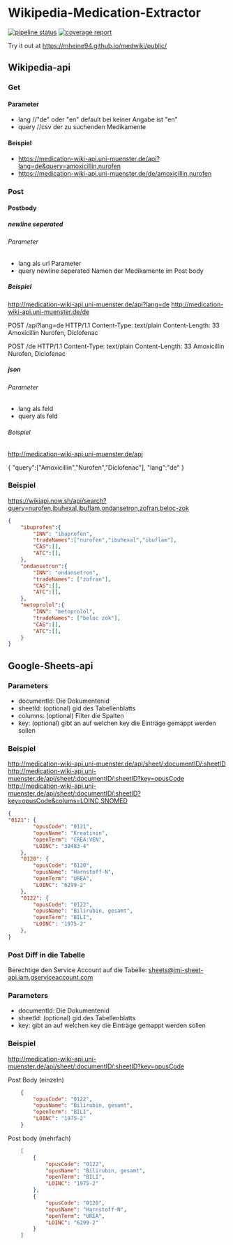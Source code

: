 # Wikipedia-Medication-Extractor

[![pipeline status](https://IMIGITLAB.uni-muenster.de/MeDIC/etl/wikipedia-medication-extractor/badges/master/pipeline.svg)](https://IMIGITLAB.uni-muenster.de/MeDIC/etl/wikipedia-medication-extractor/-/commits/master)    [![coverage report](https://IMIGITLAB.uni-muenster.de/MeDIC/etl/wikipedia-medication-extractor/badges/master/coverage.svg)](https://IMIGITLAB.uni-muenster.de/MeDIC/etl/wikipedia-medication-extractor/-/commits/master)

Try it out at https://mheine94.github.io/medwiki/public/

## Wikipedia-api

### Get
#### Parameter
* lang //"de" oder "en" default bei keiner Angabe ist "en"
* query //csv der zu suchenden Medikamente
#### Beispiel
* https://medication-wiki-api.uni-muenster.de/api?lang=de&query=amoxicillin,nurofen
* https://medication-wiki-api.uni-muenster.de/de/amoxicillin,nurofen

### Post
#### Postbody
##### newline seperated
###### Parameter 
* lang als url Parameter
* query newline seperated Namen der Medikamente im Post body
##### Beispiel
http://medication-wiki-api.uni-muenster.de/api?lang=de
http://medication-wiki-api.uni-muenster.de/de

POST /api?lang=de HTTP/1.1
Content-Type: text/plain
Content-Length: 33
Amoxicillin
Nurofen,
Diclofenac

POST /de HTTP/1.1
Content-Type: text/plain
Content-Length: 33
Amoxicillin
Nurofen,
Diclofenac

##### json
###### Parameter
* lang als feld
* query als feld
###### Beispiel
http://medication-wiki-api.uni-muenster.de/api

{
    "query":["Amoxicillin","Nurofen","Diclofenac"],
    "lang":"de"
}


### Beispiel
https://wikiapi.now.sh/api/search?query=nurofen,ibuhexal,ibuflam,ondansetron,zofran,beloc-zok  

```json
{
    "ibuprofen":{
        "INN": "ibuprofen",
        "tradeNames":["nurofen","ibuhexal","ibuflam"],
        "CAS":[],
        "ATC":[],
    },
    "ondansetron":{
        "INN": "ondansetron",
        "tradeNames": ["zofran"],
        "CAS":[],
        "ATC":[],
    },
    "metoprolol":{
        "INN": "metoprolol",
        "tradeNames": ["beloc zok"],
        "CAS":[],
        "ATC":[],
    }
}
```

## Google-Sheets-api
### Parameters
* documentId: Die Dokumentenid
* sheetId: (optional) gid des Tabellenblatts
* columns: (optional) Filter die Spalten
* key: (optional) gibt an auf welchen key die Einträge gemappt werden sollen 

### Beispiel
http://medication-wiki-api.uni-muenster.de/api/sheet/:documentID/:sheetID  
http://medication-wiki-api.uni-muenster.de/api/sheet/:documentID/:sheetID?key=opusCode  
http://medication-wiki-api.uni-muenster.de/api/sheet/:documentID/:sheetID?key=opusCode&colums=LOINC,SNOMED  


```json
{
"0121": {
        "opusCode": "0121",
        "opusName": "Kreatinin",
        "openTerm": "CREA:VEN",
        "LOINC": "38483-4"
    },
    "0120": {
        "opusCode": "0120",
        "opusName": "Harnstoff-N",
        "openTerm": "UREA",
        "LOINC": "6299-2"
    },
    "0122": {
        "opusCode": "0122",
        "opusName": "Bilirubin, gesamt",
        "openTerm": "BILI",
        "LOINC": "1975-2"
    },
}
```

### Post Diff in die Tabelle
Berechtige den Service Account auf die Tabelle:
sheets@imi-sheet-api.iam.gserviceaccount.com

### Parameters
* documentId: Die Dokumentenid
* sheetId: (optional) gid des Tabellenblatts
* key: gibt an auf welchen key die Einträge gemappt werden sollen 

### Beispiel
http://medication-wiki-api.uni-muenster.de/api/sheet/:documentID/:sheetID?key=opusCode  

Post Body (einzeln)
``` json
    {
        "opusCode": "0122",
        "opusName": "Bilirubin, gesamt",
        "openTerm": "BILI",
        "LOINC": "1975-2"
    }
```
Post body (mehrfach)
``` json
    [
        {
            "opusCode": "0122",
            "opusName": "Bilirubin, gesamt",
            "openTerm": "BILI",
            "LOINC": "1975-2"
        },
        {
            "opusCode": "0120",
            "opusName": "Harnstoff-N",
            "openTerm": "UREA",
            "LOINC": "6299-2"
        }
    ]
```
